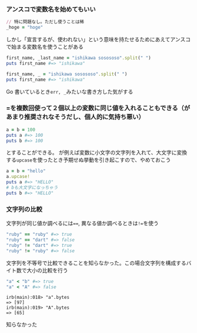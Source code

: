 ### アンスコで変数名を始めてもいい

```ruby
// 特に問題なし。ただし使うことは稀
_hoge = "hoge"
```

しかし「宣言するが、使われない」という意味を持たせるためにあえてアンスコで始まる変数名を使うことがある

```ruby
first_name, _last_name = "ishikawa sosososo".split(" ")
puts first_name #=> "ishikawa"

first_name, _ = "ishikawa sosososo".split(" ")
puts first_name #=> "ishikawa"
```

Go 書いているとき`err, _`みたいな書き方した気がする

### =を複数回使って２個以上の変数に同じ値を入れることもできる（があまり推奨されなそうだし、個人的に気持ち悪い）

```ruby
a = b = 100
puts a #=> 100
puts b #=> 100
```

とすることができる。
が例えば変数に小文字の文字列を入れて、大文字に変換する`upcase`を使ったとき予期せぬ挙動を引き起こすので、やめておこう

```ruby
a = b = "hello"
a.upcase!
puts a #=> "HELLO"
# bも大文字になっちゃう
puts b #=> "HELLO"
```

### 文字列の比較

文字列が同じ値か調べるには`==`, 異なる値か調べるときは`!=`を使う

```ruby
"ruby" == "ruby" #=> true
"ruby" == "dart" #=> false
"ruby" != "dart" #=> true
"ruby" != "ruby" #=> false
```

文字列を不等号で比較できることを知らなかった。この場合文字列を構成するバイト数で大小の比較を行う

```ruby
"a" < "b" #=> true
"a" < "A" #=> false
```

```shell
irb(main):018> "a".bytes
=> [97]
irb(main):019> "A".bytes
=> [65]
```

知らなかった
